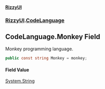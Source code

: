 #### [RizzyUI](index 'index')
### [RizzyUI](RizzyUI 'RizzyUI').[CodeLanguage](RizzyUI.CodeLanguage 'RizzyUI.CodeLanguage')

## CodeLanguage.Monkey Field

Monkey programming language.

```csharp
public const string Monkey = monkey;
```

#### Field Value
[System.String](https://docs.microsoft.com/en-us/dotnet/api/System.String 'System.String')